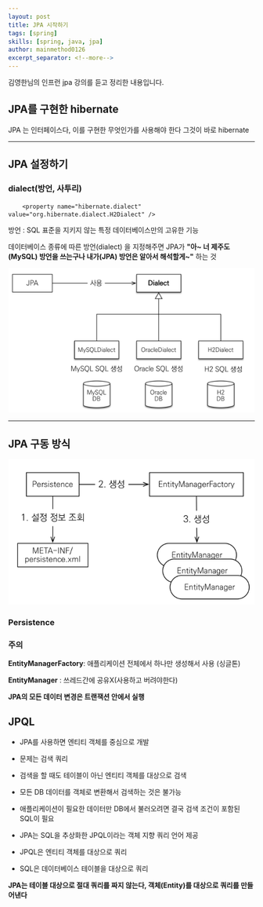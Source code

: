 ```yaml
---
layout: post
title: JPA 시작하기
tags: [spring]
skills: [spring, java, jpa]
author: mainmethod0126
excerpt_separator: <!--more-->
---
```


김영한님의 인프런 jpa 강의를 듣고 정리한 내용입니다.

## JPA를 구현한 hibernate

JPA 는 인터페이스다, 이를 구현한 무엇인가를 사용해야 한다
그것이 바로 hibernate

---

## JPA 설정하기

### dialect(방언, 사투리)

```
    <property name="hibernate.dialect" value="org.hibernate.dialect.H2Dialect" />
```

방언 : SQL 표준을 지키지 않는 특정 데이터베이스만의 고유한 기능

데이터베이스 종류에 따른 방언(dialect) 을 지정해주면 JPA가 **"아~ 너 제주도(MySQL) 방언을 쓰는구나 내가(JPA) 방언은 알아서 해석할게~"** 하는 것

![picture 0](../../../images/1bab83e136170e7368af460ea719607ca6984bc3024741616960b16487ef5fbf.png)

---

## JPA 구동 방식

![picture 1](../../../images/305d4db6c72dfd987e20f5a63ebe25b2c5468e4be8304463d37281f58afc61d6.png)

### Persistence

### 주의

**EntityManagerFactory**: 애플리케이션 전체에서 하나만 생성해서 사용 (싱글톤)

**EntityManager** : 쓰레드간에 공유X(사용하고 버려야한다)

**JPA의 모든 데이터 변경은 트랜잭션 안에서 실행**

## JPQL

- JPA를 사용하면 엔티티 객체를 중심으로 개발

- 문제는 검색 쿼리

- 검색을 할 때도 테이블이 아닌 엔티티 객체를 대상으로 검색

- 모든 DB 데이터를 객체로 변환해서 검색하는 것은 불가능

- 애플리케이션이 필요한 데이터만 DB에서 불러오려면 결국 검색 조건이 포함된 SQL이 필요

- JPA는 SQL을 추상화한 JPQL이라는 객체 지향 쿼리 언어 제공

- JPQL은 엔티티 객체를 대상으로 쿼리

- SQL은 데이터베이스 테이블을 대상으로 쿼리

**JPA는 테이블 대상으로 절대 쿼리를 짜지 않는다, 객체(Entity)를 대상으로 쿼리를 만들어낸다**
